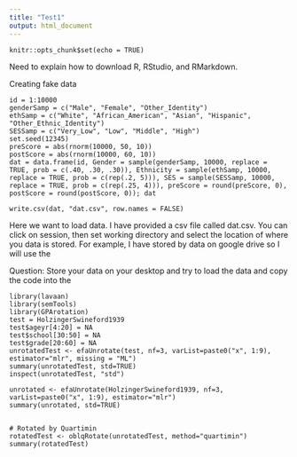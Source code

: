 ```yaml
---
title: "Test1"
output: html_document
---
```


```{r setup, include=FALSE}
knitr::opts_chunk$set(echo = TRUE)
```
Need to explain how to download R, RStudio, and RMarkdown.

Creating fake data
```{r}
id = 1:10000
genderSamp = c("Male", "Female", "Other_Identity")
ethSamp = c("White", "African_American", "Asian", "Hispanic", "Other_Ethnic_Identity")
SESSamp = c("Very_Low", "Low", "Middle", "High")
set.seed(12345)
preScore = abs(rnorm(10000, 50, 10))
postScore = abs(rnorm(10000, 60, 10))
dat = data.frame(id, Gender = sample(genderSamp, 10000, replace = TRUE, prob = c(.40, .30, .30)), Ethnicity = sample(ethSamp, 10000, replace = TRUE, prob = c(rep(.2, 5))), SES = sample(SESSamp, 10000, replace = TRUE, prob = c(rep(.25, 4))), preScore = round(preScore, 0), postScore = round(postScore, 0)); dat

write.csv(dat, "dat.csv", row.names = FALSE)
```
Here we want to load data.  I have provided a csv file called dat.csv.  You can click on session, then set working directory and select the location of where you data is stored.  For example, I have stored by data on google drive so I will use the 

Question: Store your data on your desktop and try to load the data and copy the code into the 
```{r}
library(lavaan)
library(semTools)
library(GPArotation)
test = HolzingerSwineford1939
test$ageyr[4:20] = NA
test$school[30:50] = NA
test$grade[20:60] = NA
unrotatedTest <- efaUnrotate(test, nf=3, varList=paste0("x", 1:9), estimator="mlr", missing = "ML")
summary(unrotatedTest, std=TRUE)
inspect(unrotatedTest, "std")

unrotated <- efaUnrotate(HolzingerSwineford1939, nf=3, varList=paste0("x", 1:9), estimator="mlr")
summary(unrotated, std=TRUE)


# Rotated by Quartimin
rotatedTest <- oblqRotate(unrotatedTest, method="quartimin")
summary(rotatedTest)

```

